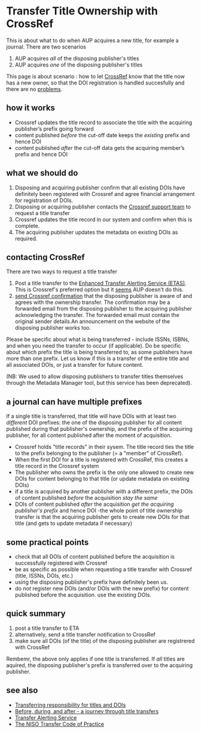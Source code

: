 # Transfer Title Ownership with CrossRef

This is about what to do when AUP acquires a new title, for example a journal. There are two scenarios

1. AUP acquires _all_ of the disposing publisher's titles
2. AUP acquires _one_ of the disposing publisher's titles

This page is about scenario : how to let [CrossRef](crossref.md) know that the title now has a new owner, so that the DOI registration is handled succesfully and there are no [problems](doiregistrationproblems.md).

## how it works

- Crossref updates the title record to associate the title with the acquiring publisher’s prefix going forward
- content published _before_ the cut-off date keeps the _existing_ prefix and hence DOI
- content published _after_ the cut-off data gets the acquiring member’s prefix and hence DOI

## what we should do

1. Disposing and acquiring publisher confirm that all existing DOIs have definitely been registered with Crossref and agree financial arrangement for registration of DOIs.
2. Disposing or acquiring publisher contacts the [Crossref support team](https://www.crossref.org/contact/) to request a title transfer
3. Crossref updates the title record in our system and confirm when this is complete.
4. The acquiring publisher updates the metadata on existing DOIs as required.

## contacting CrossRef
There are two ways to request a title transfer

1. Post a title transfer to the [Enhanced Transfer Alerting Service (ETAS)](https://journaltransfer.issn.org/). This is Crossref's preferred option but it [seems](https://journaltransfer.issn.org/api?query=rpcn:aup) AUP doesn't do this.
2. [send Crossref confirmation](mailto:member@crossref.org) that the disposing publisher is aware of and agrees with the ownership transfer. The confirmation may be a forwarded email from the disposing publisher to the acquiring publisher acknowledging the transfer. The forwarded email must contain the original sender details.An announcement on the website of the disposing publisher works too.

Please be specific about what is being transferred - include ISSNs, ISBNs, and when you need the transfer to occur (if applicable). Do be specific about which prefix the title is being transferred to, as some publishers have more than one prefix. Let us know if this is a transfer of the entire title and all associated DOIs, or just a transfer for future content.

(NB: We used to allow disposing publishers to transfer titles themselves through the Metadata Manager tool, but this service has been deprecated).

## a journal can have multiple prefixes
If a single title is transferred, that title will have DOIs with at least two _different_ DOI prefixes: the one of the disposing publisher for all content published during that publisher's ownership, and the prefix of the acquiring publisher, for all content published after the moment of acquisition.

- Crossref holds "title records" in their sysem. The title record ties the title to the prefix belonging to the publisher (= a "member" of CrossRef).
- When the first DOI for a title is registered with CrossRef, this creates a title record in the Crossref system
- The publisher who owns the prefix is the only one allowed to create new DOIs for content belonging to that title (or update metadata on existing DOIs)
- if a title is acquired by another publisher with a different prefix, the DOIs of content published _before_ the acquisition _stay the same_
- DOIs of content published _after_ the acquisition _get the acquiring publisher's prefix_ and hence DOI
-the whole point of title ownership transfer is that the acquiring publisher gets to create new DOIs for that title (and gets to update metadata if necessary)

## some practical points
- check that all DOIs of content published before the acquisition is successfully registered with Crossref
- be as specific as possible when requesting a title transfer with Crossref (title, ISSNs, DOIs, etc.)
- using the disposing publisher's prefix have definitely been  us. 
- do _not_ register new DOIs (and/or DOIs with the new prefix) for content published before the acquisition. use the existing DOIs.


## quick summary
1. post a title transfer to ETA
2. alternatively, send a title transfer notification to CrossRef
3. make sure all DOIs (of the title) of the disposing publisher are registrered with CrossRef

Rembemr, the above only applies if one title is transferred. If _all_ titles are aquired, the disposing publisher's prefix is transferred over to the acquiring publisher.

## see also

- [Transferring responsibility for titles and DOIs](https://www.crossref.org/documentation/register-maintain-records/creating-and-managing-dois/transferring-responsibility-for-dois/)
- [Before, during, and after - a journey through title transfers](https://www.crossref.org/blog/before-during-and-after-a-journey-through-title-transfers/)
- [Transfer Alerting Service](https://journaltransfer.issn.org/)
- [The NISO Transfer Code of Practice](https://www.niso.org/standards-committees/transfer)



